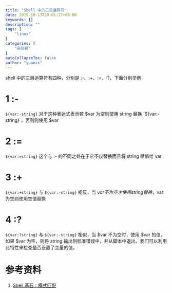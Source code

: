 ```yaml
---
title: "Shell 中的三目运算符"
date: 2019-10-13T19:01:27+08:00
keywords: []
description: ""
tags: [
    "linux"
]
categories: [
    "杂货铺"
]
autoCollapseToc: false
author: "yuanzx"
---
```


shell 中的三目运算符有四种，分别是 :-、:+、:=、:?，下面分别举例

# 1 :- 

`${var:-string}` 对于这种表达式表示若 $var 为空则使用 string 替换 `${var:-string}`，否则则使用 $var

# 2 := 

`${var:=string}` 这个与 :- 的不同之处在于它不仅替换而且将 string 赋值给 var

# 3 :+

`${var:+string}` 与 `${var:-string}` 相反，当 $var 不为空才使用 string 替换，$var 为空则使用空值替换

# 4 :?

`${var:?string}` 与 `${var:-string}` 相似，当 $var 不为空时，使用 $var 的值，如果 $var 为空，则将 string 输出到标准错误中，并从脚本中退出。我们可以利用此特性来检查是否设置了变量的值。

# 参考资料

1. [Shell 基石：模式匹配](https://www.jianshu.com/p/776fccbef083)

